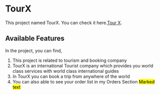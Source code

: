 # TourX

This project named TourX. You can check it here.[Tour X](https://tourx-3491b.web.app/).

## Available Features

In the project, you can find,
1. This project is related to tourism and booking company
2. TourX is an international Tourist company which provides you world class services with world class international guides
3. In TourX you can book a trip from anywhere of the world
4. You can also able to see your order list in my Orders Section <mark>Marked text</mark>
